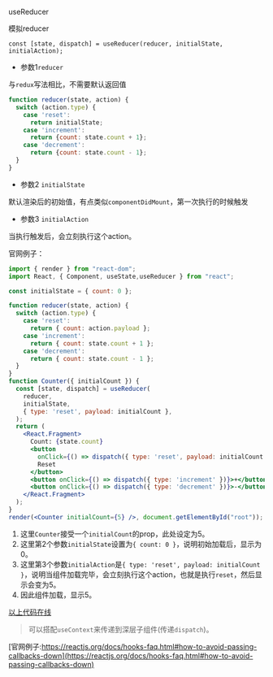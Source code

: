 useReducer

模拟reducer

`const [state, dispatch] = useReducer(reducer, initialState, initialAction);`

* 参数1`reducer` 

与`redux`写法相比，不需要默认返回值

```js
function reducer(state, action) {
  switch (action.type) {
    case 'reset':
      return initialState;
    case 'increment':
      return {count: state.count + 1};
    case 'decrement':
      return {count: state.count - 1};
  }
}
```

* 参数2 `initialState`

默认渲染后的初始值，有点类似`componentDidMount`，第一次执行的时候触发

* 参数3 `initialAction`

当执行触发后，会立刻执行这个action。

官网例子：

```jsx
import { render } from "react-dom";
import React, { Component, useState,useReducer } from "react";

const initialState = { count: 0 };

function reducer(state, action) {
  switch (action.type) {
    case 'reset':
      return { count: action.payload };
    case 'increment':
      return { count: state.count + 1 };
    case 'decrement':
      return { count: state.count - 1 };
  }
}
function Counter({ initialCount }) {
  const [state, dispatch] = useReducer(
    reducer,
    initialState,
    { type: 'reset', payload: initialCount },
  );
  return (
    <React.Fragment>
      Count: {state.count}
      <button
        onClick={() => dispatch({ type: 'reset', payload: initialCount||initialState.count })}>
        Reset
      </button>
      <button onClick={() => dispatch({ type: 'increment' })}>+</button>
      <button onClick={() => dispatch({ type: 'decrement' })}>-</button>
    </React.Fragment>
  );
}
render(<Counter initialCount={5} />, document.getElementById("root"));
```

1. 这里`Counter`接受一个`initialCount`的prop，此处设定为5。
2. 这里第2个参数`initialState`设置为`{ count: 0 }`，说明初始加载后，显示为0。
3. 这里第3个参数`initialAction`是`{ type: 'reset', payload: initialCount }`，说明当组件加载完毕，会立刻执行这个action，也就是执行`reset`，然后显示会变为5。
4. 因此组件加载，显示5。

[以上代码在线](https://codesandbox.io/s/48pn6o407)

> 可以搭配`useContext`来传递到深层子组件(传递`dispatch`)。

[官网例子:https://reactjs.org/docs/hooks-faq.html#how-to-avoid-passing-callbacks-down](https://reactjs.org/docs/hooks-faq.html#how-to-avoid-passing-callbacks-down)
